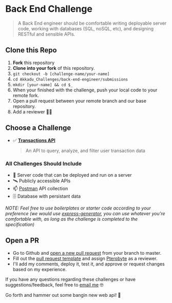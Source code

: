 # Back End Challenge

> A Back End engineer should be comfortable writing deployable server code, working with databases (SQL, noSQL, etc), and designing RESTful and sensible APIs.

## Clone this Repo

1. **Fork** this repository
2. **Clone into your fork** of this repository.
3. `git checkout -b [challenge-name/your-name]`
4. `cd Akkadu_Challenges/back-end-engineer/submissions`
5. `mkdir [your-name] && cd $_`
6. When your finished with the challenge, push your local code to your remote fork.
7. Open a pull request between your remote branch and our base repository.
8. Add a reviewer 👍🏽

## Choose a Challenge

- ✅ [**Transactions API**](./challenges/transactions-api.md)
  > An API to query, analyze, and filter user transaction data

### All Challenges Should Include

- 👾 Server code that can be deployed and run on a server
- 🛰 Publicly accessible APIs
- 📫 [Postman](https://www.postman.com/) API collection
- 🗄 Database with persistant data

*NOTE: Feel free to use boilerplates or starter code according to your preference (we would use [express-generator][express-generator], you can use whatever you're comfortable with, as long as the challenge is completed to the specification)*

## Open a PR

- Go to Github and [open a new pull request][open-pull-request] from your branch to master.
- Fill out the [pull request template][pull-request-template] and assign [Pterobyte][pterobyte] as a reviewer.
- I'll add my comments, deploy it, test it, and approve or request changes based on my experience.

If you have any questions regarding these challenges or have suggestions/feedback, feel free to [email me](mailto:jt@akkadu-team.com?subject=Akkadu%20Challenges%20Feedback) 🤓

Go forth and hammer out some bangin new web api! 🔨

[express-generator]: https://expressjs.com/en/starter/generator.html
[open-pull-request]: https://github.com/Akkadu/Akkadu_Challenges/compare
[pull-request-template]: https://github.com/Akkadu/Akkadu_Challenges/blob/master/.github/pull_request_template.md
[pterobyte]: https://github.com/Pterobyte
